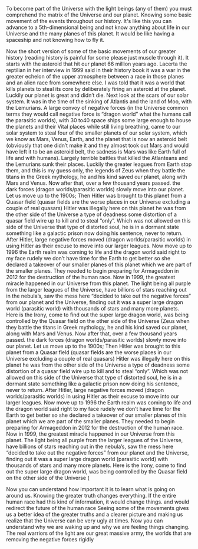 To become part of the Universe with the light beings (any of them) you must comprehend the matrix of the Universe and our planet. Knowing some basic movement of the events throughout our history. It's like this you can advance to a 5th-dimensional being and not know anything about life in our Universe and the many planes of this planet. It would be like having a spaceship and not knowing how to fly it.

Now the short version of some of the basic movements of our greater history (reading history is painful for some please just muscle through it). It starts with the asteroid that hit our planet 66 million years ago. Lacerta the reptilian in her interview in 1999 said in their history book it was a war in the greater echelon of the upper atmosphere between a race in those planes and an alien race from somewhere else. I was told that it was a world that kills planets to steal its core by deliberately firing an asteroid at the planet. Luckily our planet is great and didn’t die. Next look at the scars of our solar system. It was in the time of the sinking of Atlantis and the land of Moo, with the Lemurians. A large convoy of negative forces (in the Universe common terms they would call negative force is “dragon world” what the humans call the parasitic worlds), with 30 to40 space ships some large enough to house the planets and their Vital places while still living breathing, came to our solar system to steal four of the smaller planets of our solar system, which we know as Mars, Venus, Earth, and the planet that is now an asteroid belt (obviously that one didn’t make it and they almost took out Mars and would have left it to be an asteroid belt, the sadness is Mars was like Earth full of life and with humans). Largely terrible battles that killed the Atlanteans and the Lemurians sunk their places. Luckily the greater leagues from Earth stop them, and this is my guess only, the legends of Zeus when they battle the titans in the Greek mythology, he and his kind saved our planet, along with Mars and Venus. Now after that, over a few thousand years passed. the dark forces (dragon worlds/parasitic worlds) slowly move into our planet. Let us move up to the 1900s; Then Hitler was brought to this planet from a Quasar field (quasar fields are the worse places in our Universe excluding a couple of real quasars) Hitler was illegally here on this planet he was from the other side of the Universe a type of deadness some distortion of a quasar field wire up to kill and to steal “only”. Which was not allowed on this side of the Universe that type of distorted soul, he is in a dormant state something like a galactic prison now doing his sentence, never to return. After Hitler, large negative forces moved (dragon worlds/parasitic worlds) in using Hitler as their excuse to move into our larger leagues. Now move up to 1996 the Earth realm was coming to life and the dragon world said right to my face rudely we don’t have time for the Earth to get better so she declared a takeover of our smaller planes of this planet which we are part of the smaller planes. They needed to begin preparing for Armageddon in 2012 for the destruction of the human race. Now in 1999, the greatest miracle happened in our Universe from this planet. The light being all purple from the larger leagues of the Universe, have billions of stars reaching out in the nebula’s, saw the mess here “decided to take out the negative forces” from our planet and the Universe, finding out it was a super large dragon world (parasitic world) with thousands of stars and many more planets. Here is the Irony, come to find out the super large dragon world, was being controlled by the Quasar field on the other side of the Universe (Zeus when they battle the titans in Greek mythology, he and his kind saved our planet, along with Mars and Venus. Now after that, over a few thousand years passed. the dark forces (dragon worlds/parasitic worlds) slowly move into our planet. Let us move up to the 1900s; Then Hitler was brought to this planet from a Quasar field (quasar fields are the worse places in our Universe excluding a couple of real quasars) Hitler was illegally here on this planet he was from the other side of the Universe a type of deadness some distortion of a quasar field wire up to kill and to steal “only”. Which was not allowed on this side of the Universe that type of distorted soul, he is in a dormant state something like a galactic prison now doing his sentence, never to return. After Hitler, large negative forces moved (dragon worlds/parasitic worlds) in using Hitler as their excuse to move into our larger leagues. Now move up to 1996 the Earth realm was coming to life and the dragon world said right to my face rudely we don’t have time for the Earth to get better so she declared a takeover of our smaller planes of this planet which we are part of the smaller planes. They needed to begin preparing for Armageddon in 2012 for the destruction of the human race. Now in 1999, the greatest miracle happened in our Universe from this planet. The light being all purple from the larger leagues of the Universe, have billions of stars reaching out in the nebula’s, saw the mess here “decided to take out the negative forces” from our planet and the Universe, finding out it was a super large dragon world (parasitic world) with thousands of stars and many more planets. Here is the Irony, come to find out the super large dragon world, was being controlled by the Quasar field on the other side of the Universe (

Now you can understand how important it is to learn what is going on around us. Knowing the greater truth changes everything. If the entire human race had this kind of information, it would change things. and would redirect the future of the human race Seeing some of the movements gives us a better idea of the greater truths and a clearer picture and making us realize that the Universe can be very ugly at times. Now you can understand why we are waking up and why we are feeling things changing. The real warriors of the light are our great massive army, the worlds that are removing the negative forces rigidly